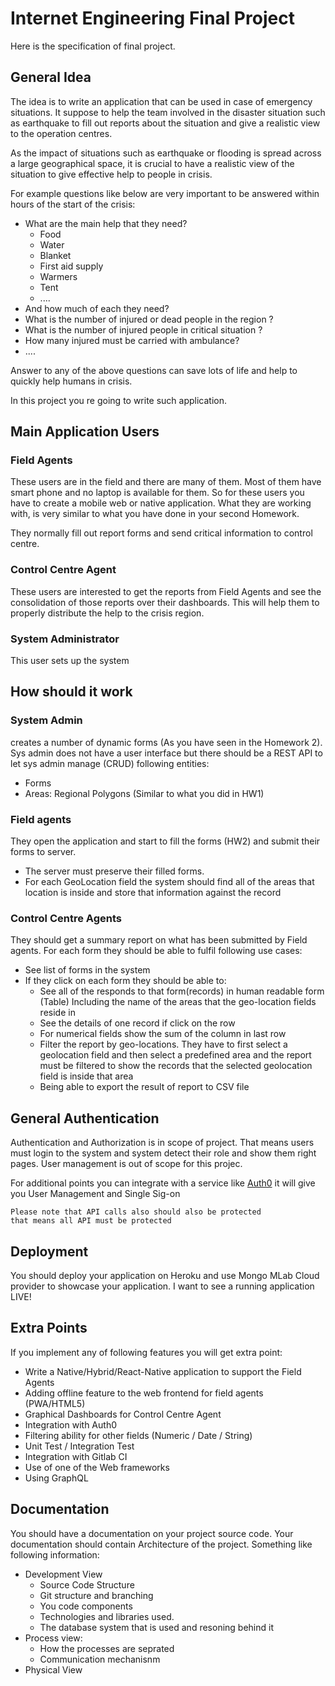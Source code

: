 # Internet Engineering Final Project
Here is the specification of final project. 
## General Idea 
The idea is to write an application that can be used in case of emergency situations. It suppose to help the team involved in the disaster situation such as earthquake to fill out reports about the situation and give a realistic view to the operation centres. 

As the impact of situations such as earthquake or flooding is spread across a large geographical space, it is crucial to have a realistic view of the situation to give effective help to people in crisis. 

For example questions like below are very important to be answered within hours of the start of the crisis: 
* What are the main help that they need? 
  * Food 
  * Water
  * Blanket
  * First aid supply 
  * Warmers 
  * Tent 
  * .... 
* And how much of each they need? 
* What is the number of injured or dead people in the region ? 
* What is the number of injured people in critical situation ? 
* How many injured must be carried with ambulance? 
* .... 

Answer to any of the above questions can save lots of life and help to quickly help humans in crisis. 

In this project you re going to write such application. 

## Main Application Users
### Field Agents 
These users are  in the field and there are many of them. Most of them have smart phone and no laptop is available for them. So for these users you have to create a mobile web or native application. What they are working with, is very similar to what you have done in your second Homework. 

They normally fill out report forms and send critical information to control centre. 

### Control Centre Agent 
These users are interested to get the reports from Field Agents and see the consolidation of those  reports over their dashboards. This will help them to properly distribute the help to the crisis region. 

### System Administrator
This user sets up the system 

## How should it work
### System Admin
 creates a number of dynamic forms (As you have seen in the Homework 2). Sys admin does not have a user interface but there should be a REST API to let sys admin manage (CRUD) following entities: 
* Forms 
* Areas:  Regional Polygons (Similar to what you did in HW1) 


### Field agents 
They open the application and start to fill the forms (HW2)  and submit their forms to server.
*  The server must preserve their filled forms.
*  For each GeoLocation field the system should find all of the areas that location is inside and store that information against the record 
### Control Centre Agents 
They should get a summary report on what has been submitted by Field agents. For each form they should be able to fulfil following use cases: 
* See list of forms in the system 
* If they click on each form they should be able to: 
  * See all of the responds to that form(records) in human readable form (Table) Including the name of the areas that the geo-location fields reside in 
  * See the details of one record if click on the row 
  * For numerical fields  show the sum  of the column in last row 
  * Filter the report by geo-locations. They have to first select a geolocation field and then select a predefined area and the report must be filtered to show the records that the selected geolocation field is inside that area 
  * Being able to export the result of report to CSV file 
## General Authentication 
Authentication and Authorization is in scope of project. That means users must login to the system and system detect their role and show them right pages.  User management is out of scope for this projec. 

For additional points you can integrate with a service like [Auth0](https://auth0.com/) it will give you User Management and Single Sig-on 

 ```
 Please note that API calls also should also be protected 
 that means all API must be protected
 ```
## Deployment 
You should deploy your application on Heroku  and use Mongo MLab Cloud provider to showcase your application. I want to see a running application LIVE!
## Extra Points
If you implement any of following features you will get extra point: 
* Write a Native/Hybrid/React-Native application to support the Field Agents 
* Adding offline feature to the web frontend for field agents (PWA/HTML5)
* Graphical Dashboards for Control Centre Agent 
* Integration with  Auth0 
* Filtering ability for other fields (Numeric / Date / String)
* Unit Test / Integration Test 
* Integration with Gitlab CI 
* Use of one of the Web frameworks 
* Using GraphQL 
## Documentation 
You should have a documentation on your project source code. Your documentation should contain Architecture of the project. Something like following information: 

* Development View 
  * Source Code Structure 
  * Git structure and branching 
  * You code components 
  * Technologies and libraries used. 
  * The database system that is used and resoning behind it 
* Process view: 
  * How the processes are seprated 
  * Communication mechanisnm 
* Physical View 


